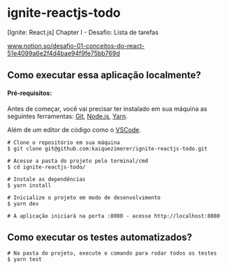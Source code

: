 # ignite-reactjs-todo
[Ignite: React.js] Chapter I - Desafio: Lista de tarefas

www.notion.so/desafio-01-conceitos-do-react-51e4099a6e2f4d4bae94f9fe75bb769d

## Como executar essa aplicação localmente?

####  Pré-requisitos:
Antes de começar, você vai precisar ter instalado em sua máquina as seguintes ferramentas: [Git](https://git-scm.com/), [Node.js](https://nodejs.org/en/), [Yarn](https://yarnpkg.com/). 

Além de um editor de código como o [VSCode](https://code.visualstudio.com/).

    # Clone o repositório em sua máquina
    $ git clone git@github.com:kaiquezimerer/ignite-reactjs-todo.git
    
    # Acesse a pasta do projeto pelo terminal/cmd
    $ cd ignite-reactjs-todo/
    
    # Instale as dependências
    $ yarn install
    
    # Inicialize o projeto em modo de desenvolvimento
    $ yarn dev
    
    # A aplicação iniciará na porta :8080 - acesse http://localhost:8080
    
 ## Como executar os testes automatizados?
 
    # Na pasta do projeto, execute o comando para rodar todos os testes
    $ yarn test
